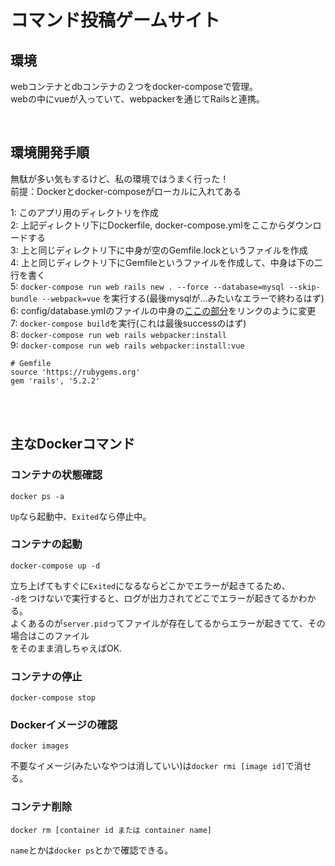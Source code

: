 # コマンド投稿ゲームサイト


## 環境

webコンテナとdbコンテナの２つをdocker-composeで管理。  
webの中にvueが入っていて、webpackerを通じてRailsと連携。


<br/>


## 環境開発手順
無駄が多い気もするけど、私の環境ではうまく行った！  
前提：Dockerとdocker-composeがローカルに入れてある  

1: このアプリ用のディレクトリを作成  
2: 上記ディレクトリ下にDockerfile, docker-compose.ymlをここからダウンロードする  
3: 上と同じディレクトリ下に中身が空のGemfile.lockというファイルを作成  
4: 上と同じディレクトリ下にGemfileというファイルを作成して、中身は下の二行を書く  
5: `docker-compose run web rails new . --force --database=mysql --skip-bundle --webpack=vue` を実行する(最後mysqlが...みたいなエラーで終わるはず)  
6: config/database.ymlのファイルの中身の[ここの部分](https://github.com/KazuMatsuHack9981/vue-rails-app/blob/master/config/database.yml#L17-L18)をリンクのように変更   
7: `docker-compose build`を実行(これは最後successのはず)  
8: `docker-compose run web rails webpacker:install`  
9: `docker-compose run web rails webpacker:install:vue`  

```
# Gemfile
source 'https://rubygems.org'
gem 'rails', '5.2.2'
```

<br/>
<br/>


## 主なDockerコマンド


### コンテナの状態確認
```
docker ps -a
```
`Up`なら起動中、`Exited`なら停止中。


### コンテナの起動
```
docker-compose up -d
```
立ち上げてもすぐに`Exited`になるならどこかでエラーが起きてるため、  
`-d`をつけないで実行すると、ログが出力されてどこでエラーが起きてるかわかる。  
よくあるのが`server.pid`ってファイルが存在してるからエラーが起きてて、その場合はこのファイル  
をそのまま消しちゃえばOK.


### コンテナの停止
```
docker-compose stop
```


### Dockerイメージの確認
```
docker images
```
不要なイメージ(<none>みたいなやつは消していい)は`docker rmi [image id]`で消せる。


### コンテナ削除
```
docker rm [container id または container name]
```
`name`とかは`docker ps`とかで確認できる。
